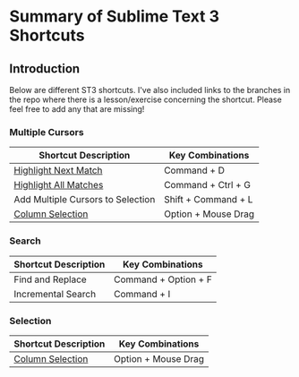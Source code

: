 # Summary of Sublime Text 3 Shortcuts

## Introduction
Below are different ST3 shortcuts. I've also included links to the branches in the repo where there is a lesson/exercise concerning the shortcut. Please feel free to add any that are missing!

### Multiple Cursors

| Shortcut Description            | Key Combinations         |
| ------------------------------- | ------------------------ |
| [Highlight Next Match](https://github.com/cgrinaldi/learn-sublime/tree/multiple-cursors) | Command + D |
| [Highlight All Matches](https://github.com/cgrinaldi/learn-sublime/tree/multiple-cursors) | Command + Ctrl + G |
| Add Multiple Cursors to Selection | Shift + Command + L |
| [Column Selection](https://github.com/cgrinaldi/learn-sublime/tree/multiple-cursors) | Option + Mouse Drag

### Search

| Shortcut Description            | Key Combinations         |
| ------------------------------- | ------------------------ |
| Find and Replace | Command + Option + F |
| Incremental Search | Command + I |

### Selection

| Shortcut Description            | Key Combinations         |
| ------------------------------- | ------------------------ |
| [Column Selection](https://github.com/cgrinaldi/learn-sublime/tree/multiple-cursors) | Option + Mouse Drag
